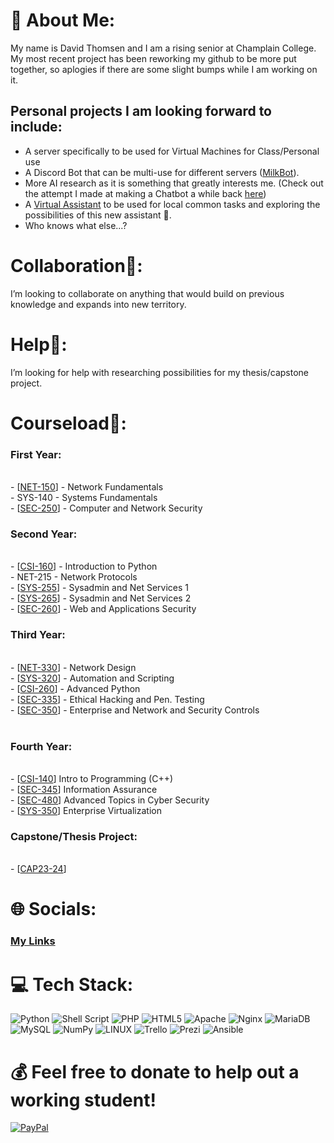 # 💫 About Me:
My name is David Thomsen and I am a rising senior at Champlain College. My most recent project has been reworking my github to be more put together, so aplogies if there are some slight bumps while I am working on it. 
<br>

## Personal projects I am looking forward to include:
- A server specifically to be used for Virtual Machines for Class/Personal use
- A Discord Bot that can be multi-use for different servers ([MilkBot](https://github.com/dthomsen116/MilkBot)).
- More AI research as it is something that greatly interests me. (Check out the attempt I made at making a Chatbot a while back [here](https://github.com/dthomsen116/ChatBotAttempt))
- A [Virtual Assistant](https://github.com/dthomsen116/Virt-Assistant) to be used for local common tasks and exploring the possibilities of this new assistant 🤖. 
- Who knows what else...?

# Collaboration👯: 
I’m looking to collaborate on anything that would build on previous knowledge and expands into new territory. 

# Help🤝:
I’m looking for help with researching possibilities for my thesis/capstone project. 

# Courseload🌱:

### First Year:

<br>- [[NET-150](https://github.com/dthomsen116/NET150/wiki)] - Network Fundamentals
<br>- SYS-140 - Systems Fundamentals
<br>- [[SEC-250](https://github.com/dthomsen116/SEC-250/tree/main)] - Computer and Network Security

### Second Year:

<br>- [[CSI-160](https://github.com/dthomsen116/CSI-160/tree/main)] - Introduction to Python
<br>- NET-215 - Network Protocols
<br>- [[SYS-255](https://github.com/dthomsen116/SYS-255)] - Sysadmin and Net Services 1
<br>- [[SYS-265](https://github.com/dthomsen116/SYS-265)] - Sysadmin and Net Services 2
<br>- [[SEC-260](https://github.com/dthomsen116/SEC-260)] - Web and Applications Security

### Third Year:

<br>- [[NET-330](https://github.com/dthomsen116/NET-330)] - Network Design
<br>- [[SYS-320](https://github.com/dthomsen116/SYS-320)] - Automation and Scripting
<br>- [[CSI-260](https://github.com/dthomsen116/CSI-260/tree/main)] - Advanced Python
<br>- [[SEC-335](https://github.com/dthomsen116/SEC-335/wiki)] - Ethical Hacking and Pen. Testing
<br>- [[SEC-350](https://github.com/dthomsen116/SEC-350/wiki)] - Enterprise and Network and Security Controls<br><br>

### Fourth Year:

<br>- [[CSI-140](https://github.com/dthomsen116/CSI-140)] Intro to Programming (C++)
<br>- [[SEC-345](https://github.com/dthomsen116/SEC-345)] Information Assurance 
<br>- [[SEC-480](https://github.com/dthomsen116/SEC-480)] Advanced Topics in Cyber Security
<br>- [[SYS-350](https://github.com/dthomsen116/SYS-350)] Enterprise Virtualization

### Capstone/Thesis Project:
<br>- [[CAP23-24](https://github.com/dthomsen116/Capstone23-24)]


# 🌐 Socials:
### [My Links](https://linktr.ee/dthomsen)


# 💻 Tech Stack:
![Python](https://img.shields.io/badge/python-3670A0?style=for-the-badge&logo=python&logoColor=ffdd54) ![Shell Script](https://img.shields.io/badge/shell_script-%23121011.svg?style=for-the-badge&logo=gnu-bash&logoColor=white) ![PHP](https://img.shields.io/badge/php-%23777BB4.svg?style=for-the-badge&logo=php&logoColor=white) ![HTML5](https://img.shields.io/badge/html5-%23E34F26.svg?style=for-the-badge&logo=html5&logoColor=white) ![Apache](https://img.shields.io/badge/apache-%23D42029.svg?style=for-the-badge&logo=apache&logoColor=white) ![Nginx](https://img.shields.io/badge/nginx-%23009639.svg?style=for-the-badge&logo=nginx&logoColor=white) ![MariaDB](https://img.shields.io/badge/MariaDB-003545?style=for-the-badge&logo=mariadb&logoColor=white) ![MySQL](https://img.shields.io/badge/mysql-%2300f.svg?style=for-the-badge&logo=mysql&logoColor=white) ![NumPy](https://img.shields.io/badge/numpy-%23013243.svg?style=for-the-badge&logo=numpy&logoColor=white) ![LINUX](https://img.shields.io/badge/Linux-FCC624?style=for-the-badge&logo=linux&logoColor=black) ![Trello](https://img.shields.io/badge/Trello-%23026AA7.svg?style=for-the-badge&logo=Trello&logoColor=white) ![Prezi](https://img.shields.io/badge/Prezi-%23000000.svg?style=for-the-badge&logo=Prezi&logoColor=white) ![Ansible](https://img.shields.io/badge/ansible-%231A1918.svg?style=for-the-badge&logo=ansible&logoColor=white)



# 💰 Feel free to donate to help out a working student!
[![PayPal](https://img.shields.io/badge/PayPal-00457C?style=for-the-badge&logo=paypal&logoColor=white)](https://paypal.me/DavidThomsen116?country.x=US&locale.x=en_US) 


  
<!-- Generated with GPRM ( https://gprm.itsvg.in ) -->
